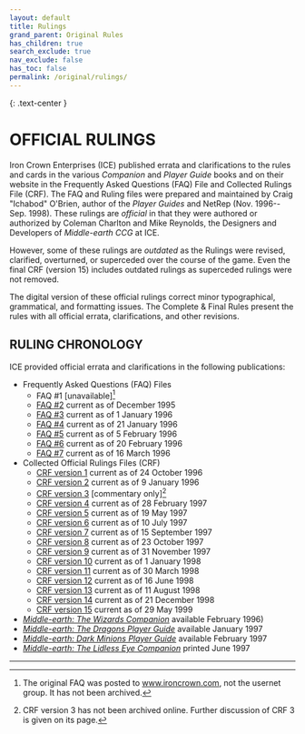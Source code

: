 ```yaml
---
layout: default
title: Rulings
grand_parent: Original Rules
has_children: true
search_exclude: true
nav_exclude: false
has_toc: false
permalink: /original/rulings/
---
```


{: .text-center }
# OFFICIAL RULINGS

Iron Crown Enterprises (ICE) published errata and clarifications to the rules and cards in the various _Companion_ and _Player Guide_ books and on their website in the Frequently Asked Questions (FAQ) File and Collected Rulings File (CRF). The FAQ and Ruling files were prepared and maintained by Craig "Ichabod" O'Brien, author of the _Player Guides_ and NetRep (Nov. 1996--Sep. 1998). These rulings are _official_ in that they were authored or authorized by Coleman Charlton and Mike Reynolds, the Designers and Developers of _Middle-earth CCG_ at ICE. 

However, some of these rulings are _outdated_ as the Rulings were revised, clarified, overturned, or superceded over the course of the game. Even the final CRF (version 15) includes outdated rulings as superceded rulings were not removed. 

The digital version of these official rulings correct minor typographical, grammatical, and formatting issues. The Complete & Final Rules present the rules with all official errata, clarifications, and other revisions.

## RULING CHRONOLOGY

ICE provided official errata and clarifications in the following publications:

 - Frequently Asked Questions (FAQ) Files
     - FAQ #1 \[unavailable][^CRF1]
     - [FAQ #2](./faq-2) current as of December 1995
     - [FAQ #3](./faq-3) current as of 1 January 1996
     - [FAQ #4](./faq-4) current as of 21 January 1996
     - [FAQ #5](./faq-5) current as of 5 February 1996
     - [FAQ #6](./faq-6) current as of 20 February 1996
     - [FAQ #7](./faq-7) current as of 16 March 1996
 - Collected Official Rulings Files (CRF)
     - [CRF version 1](./crf-1) current as of 24 October 1996
     - [CRF version 2](./crf-2) current as of 9 January 1996
     - [CRF version 3](./crf-3) \[commentary only][^CRF3]
     - [CRF version 4](./crf-4) current as of 28 February 1997 
     - [CRF version 5](./crf-5) current as of 19 May 1997
     - [CRF version 6](./crf-6) current as of 10 July 1997
     - [CRF version 7](./crf-7) current as of 15 September 1997
     - [CRF version 8](./crf-8) current as of 23 October 1997
     - [CRF version 9](./crf-9) current as of 31 November 1997
     - [CRF version 10](./crf-10) current as of 1 January 1998
     - [CRF version 11](./crf-11) current as of 30 March 1998
     - [CRF version 12](./crf-12) current as of 16 June 1998
     - [CRF version 13](./crf-13) current as of 11 August 1998
     - [CRF version 14](./crf-14) current as of 21 December 1998
     - [CRF version 15](./crf-15) current as of 29 May 1999
 - [_Middle-earth: The Wizards Companion_](./wizards-companion-rulings.md) available February 1996)
 - [_Middle-earth: The Dragons Player Guide_](./the-dragons-player-guide-rulings) available January 1997
 - [_Middle-earth: Dark Minions Player Guide_](./dark-minions-player-guide-rulings) available February 1997
 - [_Middle-earth: The Lidless Eye Companion_](./the-lidless-eye-companion-rulings) printed June 1997

---

[^CRF1]: The original FAQ was posted to www.ironcrown.com, not the usernet group. It has not been archived.
[^CRF3]: CRF version 3 has not been archived online. Further discussion of CRF 3 is given on its page.

